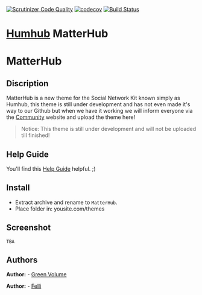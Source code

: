[![Scrutinizer Code Quality](https://scrutinizer-ci.com/g/GreenVolume/humhub-themes-MatterHub/badges/quality-score.png?b=master)](https://scrutinizer-ci.com/g/GreenVolume/humhub-themes-MatterHub/?branch=master) [![codecov](https://codecov.io/gh/GreenVolume/humhub-themes-MatterHub/branch/master/graph/badge.svg)](https://codecov.io/gh/GreenVolume/humhub-themes-MatterHub)
 [![Build Status](https://scrutinizer-ci.com/g/GreenVolume/humhub-themes-MatterHub/badges/build.png?b=master)](https://scrutinizer-ci.com/g/GreenVolume/humhub-themes-MatterHub/build-status/master)

# [Humhub](https://www.humhub.org/en) MatterHub

# MatterHub

## Discription
MatterHub is a new theme for the Social Network Kit known simply as Humhub, this theme is still under development and has not even made it's way to our Github but when we have it working we will inform everyone via the [Community](https://community.humhub.com/) website and upload the theme here!

>Notice: This theme is still under development and will not be uploaded till finished!

## Help Guide
You'll find this [Help Guide](https://github.com/Felli/humhub-themes-MatterHub/wiki) helpful. ;)

## Install
- Extract archive and rename to ```MatterHub```.
- Place folder in: yousite.com/themes

## Screenshot
`TBA`

## Authors
__Author:__ - [Green Volume](https://github.com/GreenVolume)

__Author:__ - [Felli](https://github.com/Felli)
